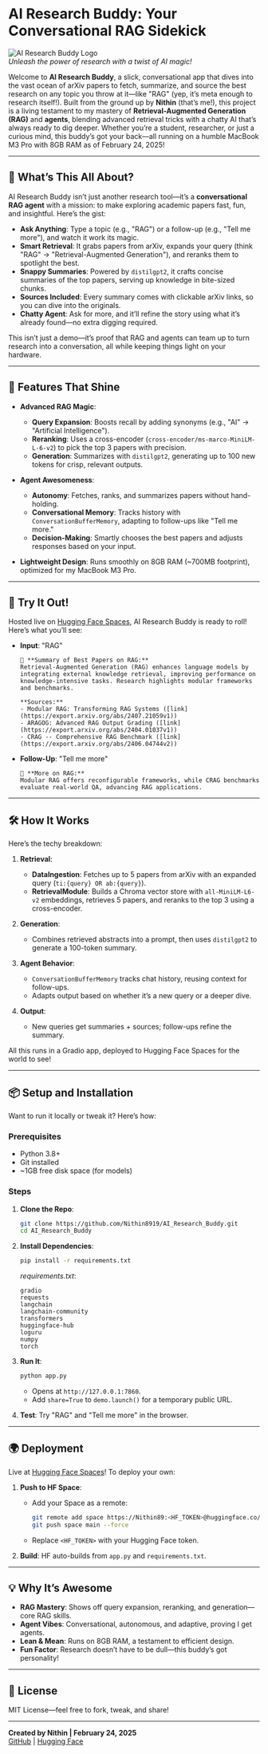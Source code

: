 # AI Research Buddy: Your Conversational RAG Sidekick

![AI Research Buddy Logo](https://via.placeholder.com/150?text=AI+Research+Buddy)  
*Unleash the power of research with a twist of AI magic!*  

Welcome to **AI Research Buddy**, a slick, conversational app that dives into the vast ocean of arXiv papers to fetch, summarize, and source the best research on any topic you throw at it—like "RAG" (yep, it’s meta enough to research itself!). Built from the ground up by **Nithin** (that’s me!), this project is a living testament to my mastery of **Retrieval-Augmented Generation (RAG)** and **agents**, blending advanced retrieval tricks with a chatty AI that’s always ready to dig deeper. Whether you’re a student, researcher, or just a curious mind, this buddy’s got your back—all running on a humble MacBook M3 Pro with 8GB RAM as of February 24, 2025!

---

## 🚀 What’s This All About?

AI Research Buddy isn’t just another research tool—it’s a **conversational RAG agent** with a mission: to make exploring academic papers fast, fun, and insightful. Here’s the gist:

- **Ask Anything**: Type a topic (e.g., "RAG") or a follow-up (e.g., "Tell me more"), and watch it work its magic.
- **Smart Retrieval**: It grabs papers from arXiv, expands your query (think "RAG" → "Retrieval-Augmented Generation"), and reranks them to spotlight the best.
- **Snappy Summaries**: Powered by `distilgpt2`, it crafts concise summaries of the top papers, serving up knowledge in bite-sized chunks.
- **Sources Included**: Every summary comes with clickable arXiv links, so you can dive into the originals.
- **Chatty Agent**: Ask for more, and it’ll refine the story using what it’s already found—no extra digging required.

This isn’t just a demo—it’s proof that RAG and agents can team up to turn research into a conversation, all while keeping things light on your hardware.

---

## 🌟 Features That Shine

- **Advanced RAG Magic**:
  - **Query Expansion**: Boosts recall by adding synonyms (e.g., "AI" → "Artificial Intelligence").
  - **Reranking**: Uses a cross-encoder (`cross-encoder/ms-marco-MiniLM-L-6-v2`) to pick the top 3 papers with precision.
  - **Generation**: Summarizes with `distilgpt2`, generating up to 100 new tokens for crisp, relevant outputs.

- **Agent Awesomeness**:
  - **Autonomy**: Fetches, ranks, and summarizes papers without hand-holding.
  - **Conversational Memory**: Tracks history with `ConversationBufferMemory`, adapting to follow-ups like "Tell me more."
  - **Decision-Making**: Smartly chooses the best papers and adjusts responses based on your input.

- **Lightweight Design**: Runs smoothly on 8GB RAM (~700MB footprint), optimized for my MacBook M3 Pro.

---

## 🎉 Try It Out!

Hosted live on [Hugging Face Spaces](https://huggingface.co/spaces/Nithin89/AI_Reaserch_Buddy), AI Research Buddy is ready to roll! Here’s what you’ll see:

- **Input**: "RAG"
  ```
  📜 **Summary of Best Papers on RAG:**
  Retrieval-Augmented Generation (RAG) enhances language models by integrating external knowledge retrieval, improving performance on knowledge-intensive tasks. Research highlights modular frameworks and benchmarks.

  **Sources:**
  - Modular RAG: Transforming RAG Systems ([link](https://export.arxiv.org/abs/2407.21059v1))
  - ARAGOG: Advanced RAG Output Grading ([link](https://export.arxiv.org/abs/2404.01037v1))
  - CRAG -- Comprehensive RAG Benchmark ([link](https://export.arxiv.org/abs/2406.04744v2))
  ```

- **Follow-Up**: "Tell me more"
  ```
  📜 **More on RAG:**
  Modular RAG offers reconfigurable frameworks, while CRAG benchmarks evaluate real-world QA, advancing RAG applications.
  ```

---

## 🛠️ How It Works

Here’s the techy breakdown:

1. **Retrieval**:
   - **DataIngestion**: Fetches up to 5 papers from arXiv with an expanded query (`ti:{query} OR ab:{query}`).
   - **RetrievalModule**: Builds a Chroma vector store with `all-MiniLM-L6-v2` embeddings, retrieves 5 papers, and reranks to the top 3 using a cross-encoder.

2. **Generation**:
   - Combines retrieved abstracts into a prompt, then uses `distilgpt2` to generate a 100-token summary.

3. **Agent Behavior**:
   - `ConversationBufferMemory` tracks chat history, reusing context for follow-ups.
   - Adapts output based on whether it’s a new query or a deeper dive.

4. **Output**:
   - New queries get summaries + sources; follow-ups refine the summary.

All this runs in a Gradio app, deployed to Hugging Face Spaces for the world to see!

---

## 📦 Setup and Installation

Want to run it locally or tweak it? Here’s how:

### **Prerequisites**
- Python 3.8+
- Git installed
- ~1GB free disk space (for models)

### **Steps**
1. **Clone the Repo**:
   ```bash
   git clone https://github.com/Nithin8919/AI_Research_Buddy.git
   cd AI_Research_Buddy
   ```

2. **Install Dependencies**:
   ```bash
   pip install -r requirements.txt
   ```
   *requirements.txt*:
   ```
   gradio
   requests
   langchain
   langchain-community
   transformers
   huggingface-hub
   loguru
   numpy
   torch
   ```

3. **Run It**:
   ```bash
   python app.py
   ```
   - Opens at `http://127.0.0.1:7860`.
   - Add `share=True` to `demo.launch()` for a temporary public URL.

4. **Test**: Try "RAG" and "Tell me more" in the browser.

---

## 🌍 Deployment

Live at [Hugging Face Spaces](https://huggingface.co/spaces/Nithin89/AI_Reaserch_Buddy)! To deploy your own:

1. **Push to HF Space**:
   - Add your Space as a remote:
     ```bash
     git remote add space https://Nithin89:<HF_TOKEN>@huggingface.co/spaces/Nithin89/AI_Reaserch_Buddy
     git push space main --force
     ```
   - Replace `<HF_TOKEN>` with your Hugging Face token.

2. **Build**: HF auto-builds from `app.py` and `requirements.txt`.

---

## 💡 Why It’s Awesome

- **RAG Mastery**: Shows off query expansion, reranking, and generation—core RAG skills.
- **Agent Vibes**: Conversational, autonomous, and adaptive, proving I get agents.
- **Lean & Mean**: Runs on 8GB RAM, a testament to efficient design.
- **Fun Factor**: Research doesn’t have to be dull—this buddy’s got personality!

---

## 📜 License

MIT License—feel free to fork, tweak, and share!

---

**Created by Nithin | February 24, 2025**  
[GitHub](https://github.com/Nithin8919) | [Hugging Face](https://huggingface.co/Nithin89)

